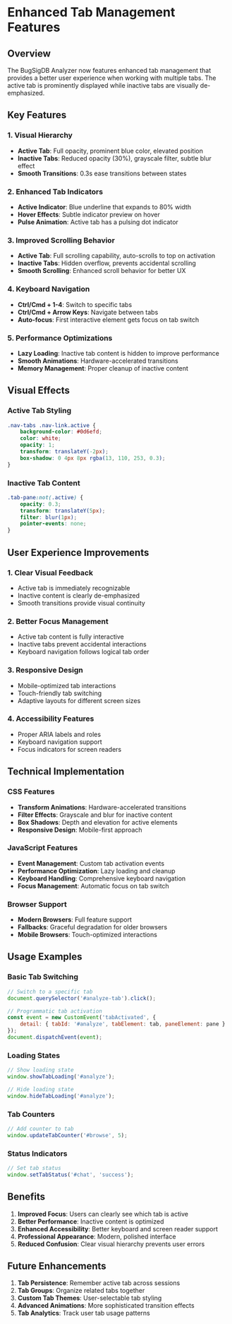 # Enhanced Tab Management Features

## Overview

The BugSigDB Analyzer now features enhanced tab management that provides a better user experience when working with multiple tabs. The active tab is prominently displayed while inactive tabs are visually de-emphasized.

## Key Features

### 1. Visual Hierarchy
- **Active Tab**: Full opacity, prominent blue color, elevated position
- **Inactive Tabs**: Reduced opacity (30%), grayscale filter, subtle blur effect
- **Smooth Transitions**: 0.3s ease transitions between states

### 2. Enhanced Tab Indicators
- **Active Indicator**: Blue underline that expands to 80% width
- **Hover Effects**: Subtle indicator preview on hover
- **Pulse Animation**: Active tab has a pulsing dot indicator

### 3. Improved Scrolling Behavior
- **Active Tab**: Full scrolling capability, auto-scrolls to top on activation
- **Inactive Tabs**: Hidden overflow, prevents accidental scrolling
- **Smooth Scrolling**: Enhanced scroll behavior for better UX

### 4. Keyboard Navigation
- **Ctrl/Cmd + 1-4**: Switch to specific tabs
- **Ctrl/Cmd + Arrow Keys**: Navigate between tabs
- **Auto-focus**: First interactive element gets focus on tab switch

### 5. Performance Optimizations
- **Lazy Loading**: Inactive tab content is hidden to improve performance
- **Smooth Animations**: Hardware-accelerated transitions
- **Memory Management**: Proper cleanup of inactive content

## Visual Effects

### Active Tab Styling
```css
.nav-tabs .nav-link.active {
    background-color: #0d6efd;
    color: white;
    opacity: 1;
    transform: translateY(-2px);
    box-shadow: 0 4px 8px rgba(13, 110, 253, 0.3);
}
```

### Inactive Tab Content
```css
.tab-pane:not(.active) {
    opacity: 0.3;
    transform: translateY(5px);
    filter: blur(1px);
    pointer-events: none;
}
```

## User Experience Improvements

### 1. Clear Visual Feedback
- Active tab is immediately recognizable
- Inactive content is clearly de-emphasized
- Smooth transitions provide visual continuity

### 2. Better Focus Management
- Active tab content is fully interactive
- Inactive tabs prevent accidental interactions
- Keyboard navigation follows logical tab order

### 3. Responsive Design
- Mobile-optimized tab interactions
- Touch-friendly tab switching
- Adaptive layouts for different screen sizes

### 4. Accessibility Features
- Proper ARIA labels and roles
- Keyboard navigation support
- Focus indicators for screen readers

## Technical Implementation

### CSS Features
- **Transform Animations**: Hardware-accelerated transitions
- **Filter Effects**: Grayscale and blur for inactive content
- **Box Shadows**: Depth and elevation for active elements
- **Responsive Design**: Mobile-first approach

### JavaScript Features
- **Event Management**: Custom tab activation events
- **Performance Optimization**: Lazy loading and cleanup
- **Keyboard Handling**: Comprehensive keyboard navigation
- **Focus Management**: Automatic focus on tab switch

### Browser Support
- **Modern Browsers**: Full feature support
- **Fallbacks**: Graceful degradation for older browsers
- **Mobile Browsers**: Touch-optimized interactions

## Usage Examples

### Basic Tab Switching
```javascript
// Switch to a specific tab
document.querySelector('#analyze-tab').click();

// Programmatic tab activation
const event = new CustomEvent('tabActivated', {
    detail: { tabId: '#analyze', tabElement: tab, paneElement: pane }
});
document.dispatchEvent(event);
```

### Loading States
```javascript
// Show loading state
window.showTabLoading('#analyze');

// Hide loading state
window.hideTabLoading('#analyze');
```

### Tab Counters
```javascript
// Add counter to tab
window.updateTabCounter('#browse', 5);
```

### Status Indicators
```javascript
// Set tab status
window.setTabStatus('#chat', 'success');
```

## Benefits

1. **Improved Focus**: Users can clearly see which tab is active
2. **Better Performance**: Inactive content is optimized
3. **Enhanced Accessibility**: Better keyboard and screen reader support
4. **Professional Appearance**: Modern, polished interface
5. **Reduced Confusion**: Clear visual hierarchy prevents user errors

## Future Enhancements

1. **Tab Persistence**: Remember active tab across sessions
2. **Tab Groups**: Organize related tabs together
3. **Custom Tab Themes**: User-selectable tab styling
4. **Advanced Animations**: More sophisticated transition effects
5. **Tab Analytics**: Track user tab usage patterns 